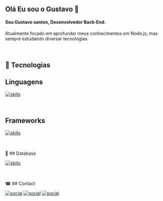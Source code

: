 ## Olá Eu sou o Gustavo 👋

#### Sou Gustavo santos, Desenvolvedor Back-End. 

Atualmente focado em aprofundar meus conhecimentos em Node.js, mas <br>
sempre estudando diversar tecnologias. <br>
<br>
<br>
## 🚀 Tecnologias <br>
## Linguagens

[![skills](https://img.shields.io/badge/Node.js-43853D?style=for-the-badge&logo=node.js&logoColor=white)]() <br>
<br>
<br>

## Frameworks

[![skills](https://img.shields.io/badge/Express.js-404D59?style=for-the-badge)]() <br>

<br>
<br>
🎲 ## Database

[![skills](https://img.shields.io/badge/MySQL-00000F?style=for-the-badge&logo=mysql&logoColor=white)]() <br>

<br>
<br>
☎ ## Contact

[![social](https://img.shields.io/badge/Instagram-E4405F?style=for-the-badge&logo=instagram&logoColor=white)]()
[![social](https://img.shields.io/badge/LinkedIn-0077B5?style=for-the-badge&logo=linkedin&logoColor=white)]()
[![social](https://img.shields.io/badge/GitHub-100000?style=for-the-badge&logo=github&logoColor=white)]()
